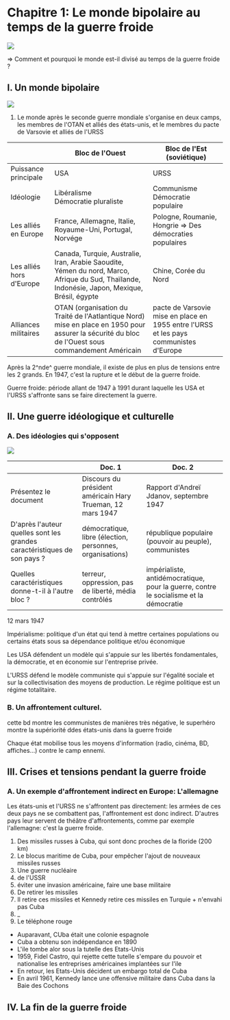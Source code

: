 # Chapitre 1: Le monde bipolaire au temps de la guerre froide

![](../../../assets/scans/2025-marc-05-2.png)

=> Comment et pourquoi le monde est-il divisé au temps de la guerre froide ?

## I. Un monde bipolaire

![](../../../assets/scans/2025-marc-05-3.png)

1. Le monde après le seconde guerre mondiale s'organise en deux camps, les membres de l'OTAN et alliés des états-unis, et le membres du pacte de Varsovie et alliés de l'URSS

| | Bloc de l'Ouest | Bloc de l'Est (soviétique) |
|-|-|-|
| Puissance principale | USA | URSS |
| Idéologie | Libéralisme <br />Démocratie pluraliste | Communisme <br /> Démocratie populaire|
| Les alliés en Europe | France, Allemagne, Italie, Royaume-Uni, Portugal, Norvége | Pologne, Roumanie, Hongrie => Des démocraties populaires |
| Les alliés hors d'Europe | Canada, Turquie, Australie, Iran, Arabie Saoudite, Yémen du nord, Marco, Afrique du Sud, Thaïlande, Indonésie, Japon, Mexique, Brésil, égypte | Chine, Corée du Nord  |
| Alliances militaires| OTAN (organisation du Traité de l'Aatlantique Nord) mise en place en 1950 pour assurer la sécurité du bloc de l'Ouest sous commandement Américain | pacte de Varsovie mise en place en 1955 entre l'URSS et les pays communistes d'Europe |

Après la 2^nde^ guerre mondiale, il existe de plus en plus de tensions entre les 2 grands. En 1947, c'est la rupture et le début de la guerre froide.

Guerre froide: période allant de 1947 à 1991 durant laquelle les USA et l'URSS s'affronte sans se faire directement la guerre.

## II. Une guerre idéologique et culturelle
### A. Des idéologies qui s'opposent

![](../../../assets/scans/2025-marc-05-4.png)

| | Doc. 1 | Doc. 2 |
|-|-|-|
| Présentez le document | Discours du président américain Hary Trueman, 12 mars 1947 | Rapport d'Andreï Jdanov, septembre 1947 |
| D'après l'auteur quelles sont les grandes caractéristiques de son pays ? | démocratique, libre (élection, personnes, organisations) | république populaire (pouvoir au peuple), communistes  |
| Quelles caractéristiques donne-t-il à l'autre bloc ? | terreur, oppression, pas de liberté, média contrôlés | impérialiste, antidémocratique, pour la guerre, contre le socialisme et la démocratie |

12 mars 1947

Impérialisme: politique d'un état qui tend à mettre certaines populations ou certains états sous sa dépendance politique et/ou économique

Les USA défendent un modèle qui s'appuie sur les libertés fondamentales, la démocratie, et en économie sur l'entreprise privée.

L'URSS défend le modèle communiste qui s'appuie sur l'égalité sociale et sur la collectivisation des moyens de production. Le régime politique est un régime totalitaire.

### B. Un affrontement culturel.

cette bd montre les communistes de manières très négative, le superhéro montre la supériorité ddes états-unis dans la guerre froide

Chaque état mobilise tous les moyens d'information (radio, cinéma, BD, affiches...) contre le camp ennemi.

## III. Crises et tensions pendant la guerre froide
### A. Un exemple d'affrontement indirect en Europe: L'allemagne

Les états-unis et l'URSS ne s'affrontent pas directement: les armées de ces deux pays ne se combattent pas, l'affrontement est donc indirect. D'autres pays leur servent de théâtre d'affrontements, comme par exemple l'allemagne: c'est la guerre froide.

1. Des missiles russes à Cuba, qui sont donc proches de la floride (200 km)
2. Le blocus maritime de Cuba, pour empêcher l'ajout de nouveaux missiles russes
3. Une guerre nucléaire
4. de l'USSR
5. éviter une invasion américaine, faire une base militaire
6. De retirer les missiles
7. Il retire ces missiles et Kennedy retire ces missiles en Turquie + n'envahi pas Cuba
8. _
9. Le téléphone rouge

* Auparavant, CUba était une colonie espagnole
* Cuba a obtenu son indépendance en 1890
* L'ile tombe alor sous la tutelle des Etats-Unis
* 1959, Fidel Castro, qui rejette cette tutelle s'empare du pouvoir et nationalise les entreprises américaines implantées sur l'ile
* En retour, les Etats-Unis décident un embargo total de Cuba
* En avril 1961, Kennedy lance une offensive militaire dans Cuba dans la Baie des Cochons



## IV. La fin de la guerre froide

